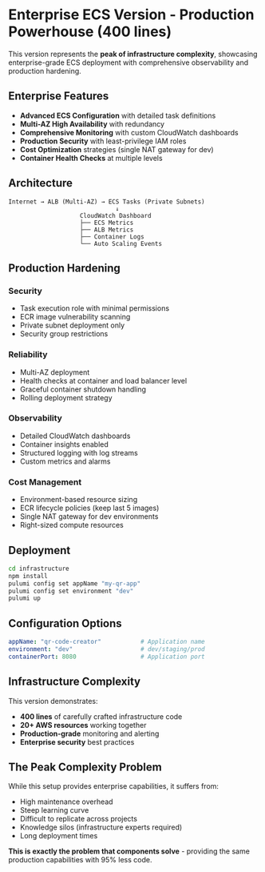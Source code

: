 # Enterprise ECS Version - Production Powerhouse (400 lines)

This version represents the **peak of infrastructure complexity**, showcasing enterprise-grade ECS deployment with comprehensive observability and production hardening.

## Enterprise Features

- **Advanced ECS Configuration** with detailed task definitions
- **Multi-AZ High Availability** with redundancy
- **Comprehensive Monitoring** with custom CloudWatch dashboards
- **Production Security** with least-privilege IAM roles
- **Cost Optimization** strategies (single NAT gateway for dev)
- **Container Health Checks** at multiple levels

## Architecture

```
Internet → ALB (Multi-AZ) → ECS Tasks (Private Subnets)
                              ↓
                    CloudWatch Dashboard
                    ├── ECS Metrics
                    ├── ALB Metrics  
                    ├── Container Logs
                    └── Auto Scaling Events
```

## Production Hardening

### Security
- Task execution role with minimal permissions
- ECR image vulnerability scanning
- Private subnet deployment only
- Security group restrictions

### Reliability  
- Multi-AZ deployment
- Health checks at container and load balancer level
- Graceful container shutdown handling
- Rolling deployment strategy

### Observability
- Detailed CloudWatch dashboards
- Container insights enabled
- Structured logging with log streams
- Custom metrics and alarms

### Cost Management
- Environment-based resource sizing
- ECR lifecycle policies (keep last 5 images)  
- Single NAT gateway for dev environments
- Right-sized compute resources

## Deployment

```bash
cd infrastructure
npm install
pulumi config set appName "my-qr-app"
pulumi config set environment "dev"
pulumi up
```

## Configuration Options

```yaml
appName: "qr-code-creator"           # Application name
environment: "dev"                   # dev/staging/prod
containerPort: 8080                  # Application port
```

## Infrastructure Complexity

This version demonstrates:
- **400 lines** of carefully crafted infrastructure code
- **20+ AWS resources** working together
- **Production-grade** monitoring and alerting
- **Enterprise security** best practices

## The Peak Complexity Problem

While this setup provides enterprise capabilities, it suffers from:
- High maintenance overhead
- Steep learning curve
- Difficult to replicate across projects  
- Knowledge silos (infrastructure experts required)
- Long deployment times

**This is exactly the problem that components solve** - providing the same production capabilities with 95% less code.